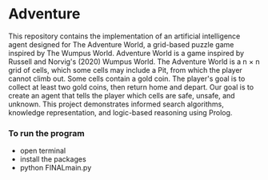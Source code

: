 # Adventure
This repository contains the implementation of an artificial intelligence agent designed for The Adventure World, a grid-based puzzle game inspired by The Wumpus World.
Adventure World is a game inspired by Russell and Norvig's (2020) Wumpus World. The Adventure World is a n × n grid of cells, which some cells may include a Pit, from which the player cannot climb out. 
Some cells contain a gold coin. The player's goal is to collect at least two gold coins, then return home and depart. Our goal is to create an agent that tells the player which cells are safe, unsafe, and unknown. 
This project demonstrates informed search algorithms, knowledge representation, and logic-based reasoning using Prolog.

### To run the program
- open terminal
- install the packages
- python FINALmain.py
